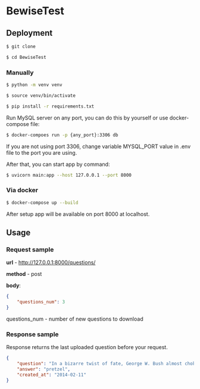 # BewiseTest

## Deployment
```bash
$ git clone 
```
```bash 
$ cd BewiseTest
```
### Manually
```bash 
$ python -m venv venv
```
```bash 
$ source venv/bin/activate
```
```bash 
$ pip install -r requirements.txt
```
Run MySQL server on any port, you can do this by yourself or use docker-compose file:
```bash
$ docker-compoes run -p {any_port}:3306 db
```
If you are not using port 3306, change variable MYSQL_PORT value in .env file to the port you are using.

After that, you can start app by command:
```bash
$ uvicorn main:app --host 127.0.0.1 --port 8000
```
### Via docker
```bash
$ docker-compose up --build
```

After setup app will be available on port 8000 at localhost.
## Usage
### Request sample
**url** - http://127.0.0.1:8000/questions/

**method** - post

**body**:
```json
{
    "questions_num": 3
}
```
questions_num - number of new questions to download
### Response sample
Response returns the last uploaded question before your request.
```json
{
    "question": "In a bizarre twist of fate, George W. Bush almost choked on one of these on January 13, 2002",
    "answer": "pretzel",
    "created_at": "2014-02-11"
}
```


